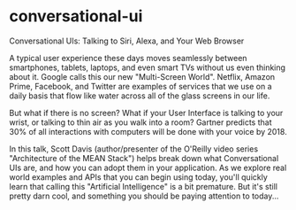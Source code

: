 # conversational-ui
Conversational UIs: Talking to Siri, Alexa, and Your Web Browser

A typical user experience these days moves seamlessly between smartphones, tablets, laptops, and even smart TVs without us even thinking about it. Google calls this our new "Multi-Screen World". Netflix, Amazon Prime, Facebook, and Twitter are examples of services that we use on a daily basis that flow like water across all of the glass screens in our life.

But what if there is no screen? What if your User Interface is talking to your wrist, or talking to thin air as you walk into a room? Gartner predicts that 30% of all interactions with computers will be done with your voice by 2018.

In this talk, Scott Davis (author/presenter of the O'Reilly video series "Architecture of the MEAN Stack") helps break down what Conversational UIs are, and how you can adopt them in your application. As we explore real world examples and APIs that you can begin using today, you'll quickly learn that calling this "Artificial Intelligence" is a bit premature. But it's still pretty darn cool, and something you should be paying attention to today...
